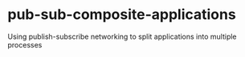 # pub-sub-composite-applications
Using publish-subscribe networking to split applications into multiple processes
